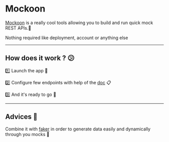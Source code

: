 # Mockoon

[Mockoon](https://mockoon.com/) is a really cool tools allowing you to build and run quick mock REST APIs.:wolf:

Nothing required like deployment, account or anything else

---

## How does it work ? :confused:

:one: Launch the app :runner:

:two: Configure few endpoints with help of the [doc](https://mockoon.com/docs/latest/templating/fakerjs-helpers/) :clipboard:

:three: And it's ready to go :rocket:

---

## Advices :brain:

Combine it with [faker](https://mockoon.com/docs/latest/templating/fakerjs-helpers/) in order to generate data easily and dynamically through you mocks :couple:
